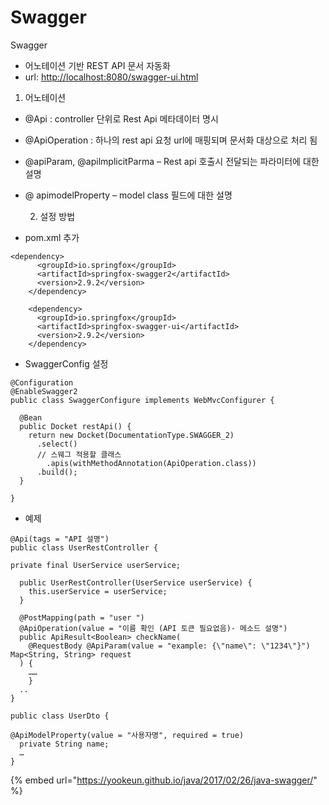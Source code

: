# Swagger

Swagger

* 어노테이션 기반 REST API 문서 자동화
* url: [http://localhost:8080/swagger-ui.html](http://localhost:8080/swagger-ui.html)

1. 어노테이션

* @Api : controller 단위로 Rest Api 메타데이터 명시
* @ApiOperation : 하나의 rest api 요청 url에 매핑되며 문서화 대상으로 처리 됨
* @apiParam, @apilmplicitParma – Rest api 호출시 전달되는 파라미터에 대한 설명
*  @ apimodelProperty – model class 필드에 대한 설명

   2. 설정 방법

* pom.xml 추가 

```text
<dependency>
      <groupId>io.springfox</groupId>
      <artifactId>springfox-swagger2</artifactId>
      <version>2.9.2</version>
    </dependency>

    <dependency>
      <groupId>io.springfox</groupId>
      <artifactId>springfox-swagger-ui</artifactId>
      <version>2.9.2</version>
    </dependency>
```

* SwaggerConfig 설정 

```text
@Configuration
@EnableSwagger2
public class SwaggerConfigure implements WebMvcConfigurer {

  @Bean
  public Docket restApi() {
    return new Docket(DocumentationType.SWAGGER_2)
      .select()
      // 스웨그 적용할 클래스
        .apis(withMethodAnnotation(ApiOperation.class))
      .build();
  }

}
```

* 예제 

```text
@Api(tags = "API 설명")
public class UserRestController {

private final UserService userService;

  public UserRestController(UserService userService) {
    this.userService = userService;
  }

  @PostMapping(path = "user ")
  @ApiOperation(value = "이름 확인 (API 토큰 필요없음)- 메소드 설명")
  public ApiResult<Boolean> checkName(
    @RequestBody @ApiParam(value = "example: {\"name\": \"1234\"}") Map<String, String> request
  ) {
    ……
    }
  ..
}

public class UserDto {

@ApiModelProperty(value = "사용자명", required = true)
  private String name;
  …
}

```



{% embed url="https://yookeun.github.io/java/2017/02/26/java-swagger/" %}



